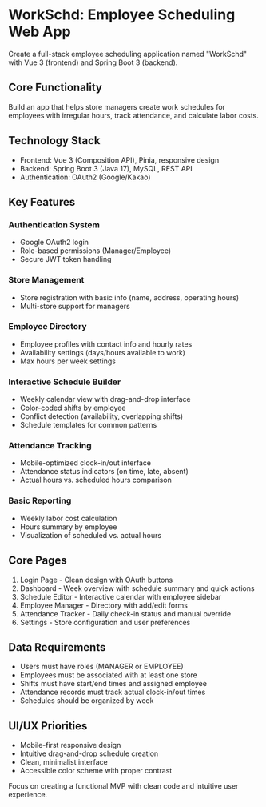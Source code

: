 # WorkSchd: Employee Scheduling Web App

Create a full-stack employee scheduling application named "WorkSchd" with Vue 3 (frontend) and Spring Boot 3 (backend).

## Core Functionality
Build an app that helps store managers create work schedules for employees with irregular hours, track attendance, and calculate labor costs.

## Technology Stack
- Frontend: Vue 3 (Composition API), Pinia, responsive design
- Backend: Spring Boot 3 (Java 17), MySQL, REST API
- Authentication: OAuth2 (Google/Kakao)

## Key Features

### Authentication System
- Google OAuth2 login
- Role-based permissions (Manager/Employee)
- Secure JWT token handling

### Store Management
- Store registration with basic info (name, address, operating hours)
- Multi-store support for managers

### Employee Directory
- Employee profiles with contact info and hourly rates
- Availability settings (days/hours available to work)
- Max hours per week settings

### Interactive Schedule Builder
- Weekly calendar view with drag-and-drop interface
- Color-coded shifts by employee
- Conflict detection (availability, overlapping shifts)
- Schedule templates for common patterns

### Attendance Tracking
- Mobile-optimized clock-in/out interface
- Attendance status indicators (on time, late, absent)
- Actual hours vs. scheduled hours comparison

### Basic Reporting
- Weekly labor cost calculation
- Hours summary by employee
- Visualization of scheduled vs. actual hours

## Core Pages

1. Login Page - Clean design with OAuth buttons
2. Dashboard - Week overview with schedule summary and quick actions
3. Schedule Editor - Interactive calendar with employee sidebar
4. Employee Manager - Directory with add/edit forms
5. Attendance Tracker - Daily check-in status and manual override
6. Settings - Store configuration and user preferences

## Data Requirements

- Users must have roles (MANAGER or EMPLOYEE)
- Employees must be associated with at least one store
- Shifts must have start/end times and assigned employee
- Attendance records must track actual clock-in/out times
- Schedules should be organized by week

## UI/UX Priorities
- Mobile-first responsive design
- Intuitive drag-and-drop schedule creation
- Clean, minimalist interface
- Accessible color scheme with proper contrast

Focus on creating a functional MVP with clean code and intuitive user experience. 